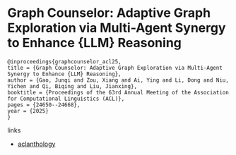 # Graph Counselor: Adaptive Graph Exploration via Multi-Agent Synergy to Enhance {LLM} Reasoning

```
@inproceedings{graphcounselor_acl25,
title = {Graph Counselor: Adaptive Graph Exploration via Multi-Agent Synergy to Enhance {LLM} Reasoning},
author = {Gao, Junqi and Zou, Xiang and Ai, Ying and Li, Dong and Niu, Yichen and Qi, Biqing and Liu, Jianxing},
booktitle = {Proceedings of the 63rd Annual Meeting of the Association for Computational Linguistics (ACL)},
pages = {24650--24668},
year = {2025}
}
```

links
- [aclanthology](https://aclanthology.org/2025.acl-long.1202/)

